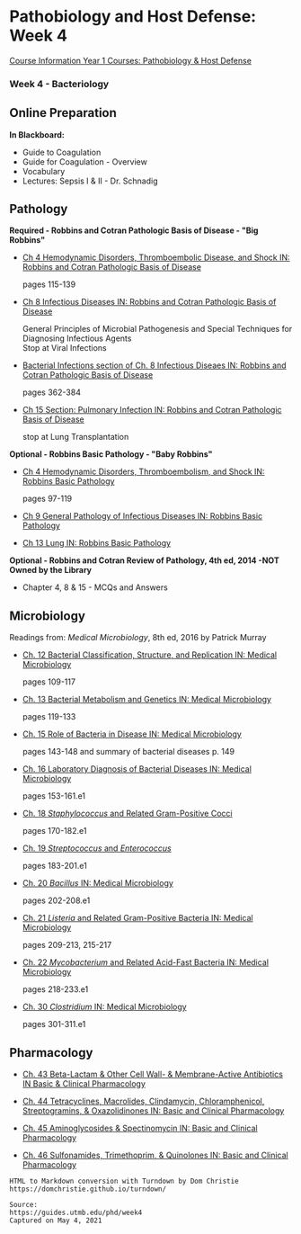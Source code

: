 # Pathobiology and Host Defense: Week 4

[Course Information Year 1 Courses: Pathobiology & Host Defense](/usmle/phd/course-information.md)

### Week 4 - Bacteriology

## Online Preparation

**In Blackboard:**

*   Guide to Coagulation
*   Guide for Coagulation - Overview
*   Vocabulary
*   Lectures: Sepsis I & II - Dr. Schnadig

## Pathology

**Required - Robbins and Cotran Pathologic Basis of Disease - "Big Robbins"**

*   [Ch 4 Hemodynamic Disorders, Thromboembolic Disease, and Shock IN: Robbins and Cotran Pathologic Basis of Disease](http://libux.utmb.edu/login?url=https://www.clinicalkey.com/#!/content/book/3-s2.0-B9780323531139000042)
    
    pages 115-139
    
*   [Ch 8 Infectious Diseases IN: Robbins and Cotran Pathologic Basis of Disease](http://libux.utmb.edu/login?url=https://www.clinicalkey.com/#!/content/book/3-s2.0-B978032353113900008X)
    
    General Principles of Microbial Pathogenesis and Special Techniques for Diagnosing Infectious Agents  
    Stop at Viral Infections
    
*   [Bacterial Infections section of Ch. 8 Infectious Diseaes IN: Robbins and Cotran Pathologic Basis of Disease](http://libux.utmb.edu/login?url=https://www.clinicalkey.com/#!/content/book/3-s2.0-B978032353113900008X?scrollTo=%23hl0002481)
    
    pages 362-384
    
*   [Ch 15 Section: Pulmonary Infection IN: Robbins and Cotran Pathologic Basis of Disease](http://libux.utmb.edu/login?url=https://www.clinicalkey.com/#!/content/book/3-s2.0-B9780323531139000157?scrollTo=%23hl0003071)
    
    stop at Lung Transplantation
    

**Optional - Robbins Basic Pathology - "Baby Robbins"**

*   [Ch 4 Hemodynamic Disorders, Thromboembolism, and Shock IN: Robbins Basic Pathology](http://libux.utmb.edu/login?url=https://www.clinicalkey.com/#!/content/book/3-s2.0-B9780323353175000041)
    
    pages 97-119
    
*   [Ch 9 General Pathology of Infectious Diseases IN: Robbins Basic Pathology](http://libux.utmb.edu/login?url=https://www.clinicalkey.com/#!/content/book/3-s2.0-B9780323353175000090)
    
*   [Ch 13 Lung IN: Robbins Basic Pathology](http://libux.utmb.edu/login?url=https://www.clinicalkey.com/#!/content/book/3-s2.0-B9780323353175000132)
    

**Optional - Robbins and Cotran Review of Pathology, 4th ed, 2014 -NOT Owned by the Library**

*   Chapter 4, 8 & 15 - MCQs and Answers

## Microbiology

Readings from: _Medical Microbiology_, 8th ed, 2016 by Patrick Murray

*   [Ch. 12 Bacterial Classification, Structure, and Replication IN: Medical Microbiology](http://libux.utmb.edu/login?url=https://www.clinicalkey.com/#!/content/book/3-s2.0-B9780323673228000129)
    
    pages 109-117
    
*   [Ch. 13 Bacterial Metabolism and Genetics IN: Medical Microbiology](http://libux.utmb.edu/login?url=https://www.clinicalkey.com/#!/content/book/3-s2.0-B9780323673228000130)
    
    pages 119-133
    
*   [Ch. 15 Role of Bacteria in Disease IN: Medical Microbiology](http://libux.utmb.edu/login?url=https://www.clinicalkey.com/#!/content/book/3-s2.0-B9780323673228000154)
    
    pages 143-148 and summary of bacterial diseases p. 149
    
*   [Ch. 16 Laboratory Diagnosis of Bacterial Diseases IN: Medical Microbiology](https://www.clinicalkey.com/#!/content/book/3-s2.0-B9780323673228000166)
    
    pages 153-161.e1
    
*   [Ch. 18 _Staphylococcus_ and Related Gram-Positive Cocci](http://libux.utmb.edu/login?url=https://www.clinicalkey.com/#!/content/book/3-s2.0-B978032367322800018X)
    
    pages 170-182.e1
    
*   [Ch. 19 _Streptococcus_ and _Enterococcus_](http://libux.utmb.edu/login?url=https://www.clinicalkey.com/#!/content/book/3-s2.0-B9780323673228000191)
    
    pages 183-201.e1
    
*   [Ch. 20 _Bacillus_ IN: Medical Microbiology](http://libux.utmb.edu/login?url=https://www.clinicalkey.com/#!/content/book/3-s2.0-B9780323673228000208)
    
    pages 202-208.e1
    
*   [Ch. 21 _Listeria_ and Related Gram-Positive Bacteria IN: Medical Microbiology](http://libux.utmb.edu/login?url=https://www.clinicalkey.com/#!/content/book/3-s2.0-B978032367322800021X)
    
    pages 209-213, 215-217
    
*   [Ch. 22 _Mycobacterium_ and Related Acid-Fast Bacteria IN: Medical Microbiology](http://libux.utmb.edu/login?url=https://www.clinicalkey.com/#!/content/book/3-s2.0-B9780323673228000221)
    
    pages 218-233.e1
    
*   [Ch. 30 _Clostridium_ IN: Medical Microbiology](https://www.clinicalkey.com/#!/content/book/3-s2.0-B9780323673228000300)
    
    pages 301-311.e1
    

## Pharmacology

*   [Ch. 43 Beta-Lactam & Other Cell Wall- & Membrane-Active Antibiotics IN Basic & Clinical Pharmacology](http://libux.utmb.edu/login?url=https://accessmedicine.mhmedical.com/content.aspx?bookid=2988&sectionid=250601638)
    
*   [Ch. 44 Tetracyclines, Macrolides, Clindamycin, Chloramphenicol, Streptogramins, & Oxazolidinones IN: Basic and Clinical Pharmacology](http://libux.utmb.edu/login?url=https://accessmedicine.mhmedical.com/content.aspx?bookid=2988&sectionid=250601804)
    
*   [Ch. 45 Aminoglycosides & Spectinomycin IN: Basic and Clinical Pharmacology](http://libux.utmb.edu/login?url=https://accessmedicine.mhmedical.com/content.aspx?bookid=2988&sectionid=250601945)
    
*   [Ch. 46 Sulfonamides, Trimethoprim, & Quinolones IN: Basic and Clinical Pharmacology](http://libux.utmb.edu/login?url=https://accessmedicine.mhmedical.com/content.aspx?bookid=2988&sectionid=250602053)

```
HTML to Markdown conversion with Turndown by Dom Christie
https://domchristie.github.io/turndown/

Source:
https://guides.utmb.edu/phd/week4
Captured on May 4, 2021
```
